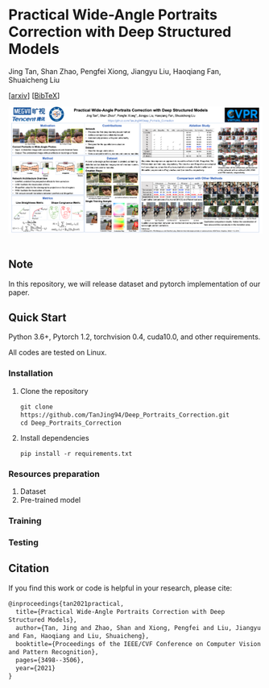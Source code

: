 # Practical Wide-Angle Portraits Correction with Deep Structured Models
Jing Tan, Shan Zhao, Pengfei Xiong, Jiangyu Liu, Haoqiang Fan, Shuaicheng Liu

\[[arxiv](https://arxiv.org/abs/2104.12464)\] \[[BibTeX](#Citation)\]

<div align="center">
  <img src="figures/cvpr21_poster_latest.png"/>
</div><br/>

## Note
In this repository, we will release dataset and pytorch implementation of our paper.

## Quick Start
Python 3.6+, Pytorch 1.2, torchvision 0.4, cuda10.0, and other requirements. 

All codes are tested on Linux.

### Installation
1. Clone the repository
   ```
   git clone https://github.com/TanJing94/Deep_Portraits_Correction.git
   cd Deep_Portraits_Correction
   ```
2. Install dependencies
   ```
   pip install -r requirements.txt
   ```

### Resources preparation
1. Dataset
2. Pre-trained model

### Training


### Testing



## Citation
If you find this work or code is helpful in your research, please cite:

```
@inproceedings{tan2021practical,
  title={Practical Wide-Angle Portraits Correction with Deep Structured Models},
  author={Tan, Jing and Zhao, Shan and Xiong, Pengfei and Liu, Jiangyu and Fan, Haoqiang and Liu, Shuaicheng},
  booktitle={Proceedings of the IEEE/CVF Conference on Computer Vision and Pattern Recognition},
  pages={3498--3506},
  year={2021}
}
```